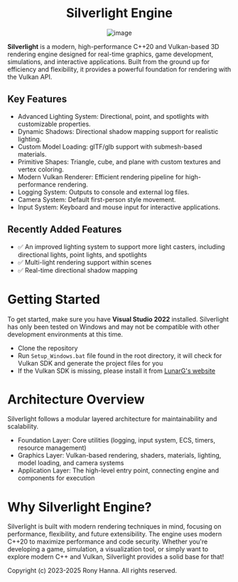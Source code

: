 <h1 align="center">Silverlight Engine</h1>

<p align="center">
  <img src ="https://github.com/user-attachments/assets/59d3eefa-d47b-4818-ab9f-14efaa31aa9a" alt="image">
</p>

<p><strong>Silverlight</strong> is a modern, high-performance C++20 and Vulkan-based 3D rendering engine designed for real-time graphics, game development, simulations, and interactive applications. Built from the ground up for efficiency and flexibility, it provides a powerful foundation for rendering with the Vulkan API.</p>

<h2>Key Features</h2>
<ul>
<li> Advanced Lighting System: Directional, point, and spotlights with customizable properties. </li>
<li> Dynamic Shadows: Directional shadow mapping support for realistic lighting. </li>
<li> Custom Model Loading: glTF/glb support with submesh-based materials. </li>
<li> Primitive Shapes: Triangle, cube, and plane with custom textures and vertex coloring. </li>
<li> Modern Vulkan Renderer: Efficient rendering pipeline for high-performance rendering. </li>
<li> Logging System: Outputs to console and external log files. </li>
<li> Camera System: Default first-person style movement. </li>
<li> Input System: Keyboard and mouse input for interactive applications. </li>
</ul>

<h2>Recently Added Features</h2>
<ul>
<li>✅ An improved lighting system to support more light casters, including directional lights, point lights, and spotlights</li>
<li>✅ Multi-light rendering support within scenes</li>
<li>✅ Real-time directional shadow mapping</li>
</ul>

<h1>Getting Started</h1>
<p>To get started, make sure you have <strong>Visual Studio 2022</strong> installed. 
Silverlight has only been tested on Windows and may not be compatible with other development environments at this time.
<ul>
<li>Clone the repository</li>
<li>Run <code>Setup_Windows.bat</code> file found in the root directory, it will check for Vulkan SDK and generate the project files for you</li>
<li>If the Vulkan SDK is missing, please install it from <a href="https://vulkan.lunarg.com/sdk/home" target="_blank">LunarG's website</a></li>
</ul>

<h1>Architecture Overview</h1>
<p>Silverlight follows a modular layered architecture for maintainability and scalability.</p>
<ul>
<li>Foundation Layer: Core utilities (logging, input system, ECS, timers, resource management)</li>
<li>Graphics Layer: Vulkan-based rendering, shaders, materials, lighting, model loading, and camera systems</li>
<li>Application Layer: The high-level entry point, connecting engine and components for execution</li>
</ul>

<h1>Why Silverlight Engine?</h1>
<p>Silverlight is built with modern rendering techniques in mind, focusing on performance, flexibility, and future extensibility. The engine uses modern C++20 to maximize performance and code security. Whether you're developing a game, simulation, a visualization tool, or simply want to explore modern C++ and Vulkan, Silverlight provides a solid base for that!</p>

<p>Copyright (c) 2023-2025 Rony Hanna. All rights reserved.</p>
